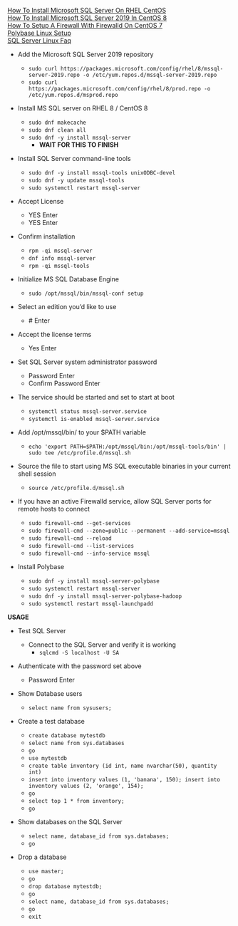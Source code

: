 [How To Install Microsoft SQL Server On RHEL CentOS](https://computingforgeeks.com/how-to-install-microsoft-sql-server-on-rhel-centos/)<br />
[How To Install Microsoft SQL Server 2019 In CentOS 8](https://developpaper.com/how-to-install-sql-server-2019-in-centos8/)<br />
[How To Setup A Firewall With Firewalld On CentOS 7](https://linuxize.com/post/how-to-setup-a-firewall-with-firewalld-on-centos-7/
)<br />
[Polybase Linux Setup](https://docs.microsoft.com/en-us/sql/relational-databases/polybase/polybase-linux-setup?view=sql-server-ver15)<br />
[SQL Server Linux Faq](https://docs.microsoft.com/en-us/sql/linux/sql-server-linux-faq?view=sql-server-2017#general-questions)<br />

* Add the Microsoft SQL Server 2019 repository
  * `sudo curl https://packages.microsoft.com/config/rhel/8/mssql-server-2019.repo -o /etc/yum.repos.d/mssql-server-2019.repo`
  * `sudo curl https://packages.microsoft.com/config/rhel/8/prod.repo -o /etc/yum.repos.d/msprod.repo`

* Install MS SQL server on RHEL 8 / CentOS 8
  * `sudo dnf makecache`
  * `sudo dnf clean all`
  * `sudo dnf -y install mssql-server`
    * **WAIT FOR THIS TO FINISH**

* Install SQL Server command-line tools
  * `sudo dnf -y install mssql-tools unixODBC-devel`
  * `sudo dnf -y update mssql-tools`
  * `sudo systemctl restart mssql-server`

* Accept License
  * YES Enter
  * YES Enter

* Confirm installation
  * `rpm -qi mssql-server`
  * `dnf info mssql-server`
  * `rpm -qi mssql-tools`

* Initialize MS SQL Database Engine
  * `sudo /opt/mssql/bin/mssql-conf setup`

* Select an edition you’d like to use
  * \# Enter

* Accept the license terms
  * Yes Enter

* Set SQL Server system administrator password
  * Password Enter
  * Confirm Password Enter

* The service should be started and set to start at boot
  * `systemctl status mssql-server.service`
  * `systemctl is-enabled mssql-server.service`

* Add /opt/mssql/bin/ to your $PATH variable
  * `echo 'export PATH=$PATH:/opt/mssql/bin:/opt/mssql-tools/bin' | sudo tee /etc/profile.d/mssql.sh`

* Source the file to start using MS SQL executable binaries in your current shell session
  * `source /etc/profile.d/mssql.sh`

* If you have an active Firewalld service, allow SQL Server ports for remote hosts to connect
  * `sudo firewall-cmd --get-services`
  * `sudo firewall-cmd --zone=public --permanent --add-service=mssql`
  * `sudo firewall-cmd --reload`
  * `sudo firewall-cmd --list-services`
  * `sudo firewall-cmd --info-service mssql`

* Install Polybase
  * `sudo dnf -y install mssql-server-polybase`
  * `sudo systemctl restart mssql-server`
  * `sudo dnf -y install mssql-server-polybase-hadoop`
  * `sudo systemctl restart mssql-launchpadd`

**USAGE**<br />
* Test SQL Server
  * Connect to the SQL Server and verify it is working
    * `sqlcmd -S localhost -U SA`

* Authenticate with the password set above
  * Password Enter

* Show Database users
  * `select name from sysusers;`

* Create a test database
  * `create database mytestdb`
  * `select name from sys.databases`
  * `go`
  * `use mytestdb`
  * `create table inventory (id int, name nvarchar(50), quantity int)`
  * `insert into inventory values (1, 'banana', 150); insert into inventory values (2, 'orange', 154);`
  * `go`
  * `select top 1 * from inventory;`
  * `go`

* Show databases on the SQL Server
  * `select name, database_id from sys.databases;`
  * `go`

* Drop a database
  * `use master;`
  * `go`
  * `drop database mytestdb;`
  * `go`
  * `select name, database_id from sys.databases;`
  * `go`
  * `exit`
